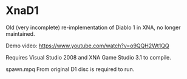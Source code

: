 # XnaD1
Old (very incomplete) re-implementation of Diablo 1 in XNA, no longer maintained.

Demo video: https://www.youtube.com/watch?v=o9QQH2Wt1QQ

Requires Visual Studio 2008 and XNA Game Studio 3.1 to compile.

spawn.mpq From original D1 disc is required to run.
